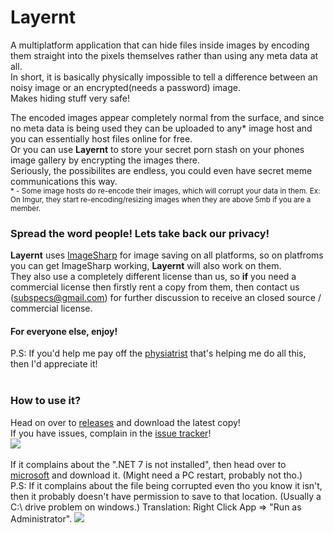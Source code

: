 # Layernt
A multiplatform application that can hide files inside images by encoding them straight into the pixels themselves rather than using any meta data at all.<br>
In short, it is basically physically impossible to tell a difference between an noisy image or an encrypted(needs a password) image.<br>
Makes hiding stuff very safe!<br>

The encoded images appear completely normal from the surface, and since no meta data is being used they can be uploaded to any* image host and you can essentially host files online for free.<br>
Or you can use **Layernt** to store your secret porn stash on your phones image gallery by encrypting the images there.<br>
Seriously, the possibilites are endless, you could even have secret meme communications this way.<br>
<sub>* - Some image hosts do re-encode their images, which will corrupt your data in them. Ex: On Imgur, they start re-encoding/resizing images when they are above 5mb if you are a member.</sub>
### Spread the word people! Lets take back our privacy!<br>


**Layernt** uses [ImageSharp](https://github.com/SixLabors/ImageSharp) for image saving on all platforms, so on platfroms you can get ImageSharp working, **Layernt** will also work on them.<br>
They also use a completely different license than us, so **if** you need a commercial license then firstly rent a copy from them, then contact us (subspecs@gmail.com) for further discussion to receive an closed source / commercial license.<br>
#### For everyone else, enjoy!<br>
P.S: If you'd help me pay off the [physiatrist](https://www.patreon.com/subspecs) that's helping me do all this, then I'd appreciate it!
<br><br>
### How to use it?<br>
Head on over to [releases](https://github.com/subspecs/Layernt/releases) and download the latest copy!<br>
If you have issues, complain in the [issue tracker](https://github.com/subspecs/Layernt/issues)!<br>
![](https://i.imgur.com/VCyKEoa.png)<br><br>
If it complains about the ".NET 7 is not installed", then head over to [microsoft](https://dotnet.microsoft.com/en-us/download/dotnet/7.0) and download it. (Might need a PC restart, probably not tho.)<br>
P.S: If it complains about the file being corrupted even tho you know it isn't, then it probably doesn't have permission to save to that location. (Usually a C:\ drive problem on windows.)
Translation: Right Click App => "Run as Administrator".
![](https://i.imgur.com/K8KiMLk.png)

